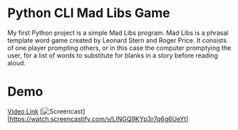# Python CLI Mad Libs Game

My first Python project is a simple Mad Libs program. Mad Libs is a phrasal template word game created by Leonard Stern and Roger Price. It consists of one player prompting others, or in this case the computer promptying the user, for a list of words to substitute for blanks in a story before reading aloud.
# Demo

[Video Link](https://watch.screencastify.com/v/LlNGQ9KYp3r7q6g6UeYt")
[![Screencast](https://user-images.githubusercontent.com/52815609/145493038-c7292f81-01f3-4dc0-8bea-9f1749e41c17.png)][https://watch.screencastify.com/v/LlNGQ9KYp3r7q6g6UeYt]
